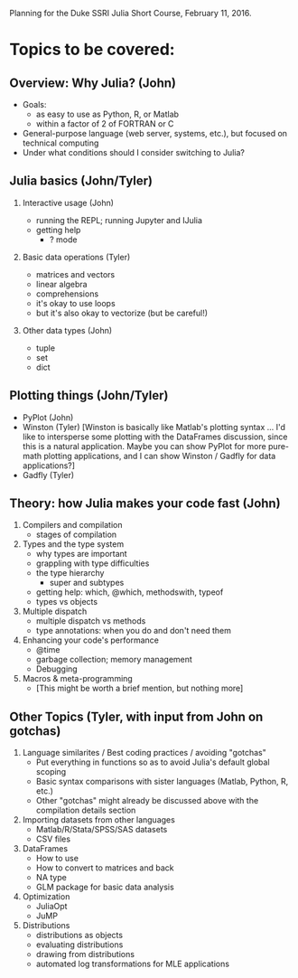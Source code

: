 Planning for the Duke SSRI Julia Short Course, February 11, 2016.

# Topics to be covered:
## Overview: Why Julia? (John)
- Goals:
    - as easy to use as Python, R, or Matlab
    - within a factor of 2 of FORTRAN or C
- General-purpose language (web server, systems, etc.), but focused on technical computing
- Under what conditions should I consider switching to Julia?

## Julia basics (John/Tyler)
1. Interactive usage (John)
    - running the REPL; running Jupyter and IJulia
    - getting help
        - ? mode

2. Basic data operations (Tyler)
    - matrices and vectors
    - linear algebra
    - comprehensions
    - it's okay to use loops
    - but it's also okay to vectorize (but be careful!)

3. Other data types (John)
    - tuple
    - set
    - dict

## Plotting things (John/Tyler)
- PyPlot (John)
- Winston (Tyler) [Winston is basically like Matlab's plotting syntax ... I'd like to intersperse some plotting with the DataFrames discussion, since this is a natural application. Maybe you can show PyPlot for more pure-math plotting applications, and I can show Winston / Gadfly for data applications?]
- Gadfly (Tyler)

## Theory: how Julia makes your code fast (John)
1. Compilers and compilation
    - stages of compilation
2. Types and the type system
    - why types are important
    - grappling with type difficulties
    - the type hierarchy
        - super and subtypes
    - getting help: which, @which, methodswith, typeof
    - types vs objects
3. Multiple dispatch
    - multiple dispatch vs methods
    - type annotations: when you do and don't need them
4. Enhancing your code's performance
    - @time
    - garbage collection; memory management
    - Debugging
5. Macros & meta-programming
    - [This might be worth a brief mention, but nothing more]

## Other Topics (Tyler, with input from John on gotchas)
1. Language similarites / Best coding practices / avoiding "gotchas"
    - Put everything in functions so as to avoid Julia's default global scoping
    - Basic syntax comparisons with sister languages (Matlab, Python, R, etc.)
    - Other "gotchas" might already be discussed above with the compilation details section
2. Importing datasets from other languages
    - Matlab/R/Stata/SPSS/SAS datasets
    - CSV files
3. DataFrames
    - How to use
    - How to convert to matrices and back
    - NA type
    - GLM package for basic data analysis
4. Optimization
    - JuliaOpt
    - JuMP
5. Distributions
    - distributions as objects
    - evaluating distributions
    - drawing from distributions
    - automated log transformations for MLE applications
